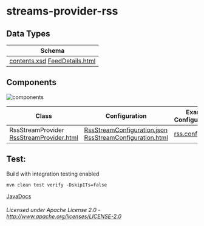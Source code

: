 streams-provider-rss
====================

## Data Types

| Schema |
|--------|
| [contents.xsd](http://www.dlese.org/Metadata/opml/2.0/contents.xsd "contents.xsd") [FeedDetails.html](apidocs/org/apache/streams/rss/FeedDetails.html "javadoc") |

## Components

![components](components.dot.svg "Components")

| Class | Configuration | Example Configuration(s) |
|-------|---------------|--------------------------|
| RssStreamProvider [RssStreamProvider.html](apidocs/org/apache/streams/rss/provider/RssStreamProvider.html "javadoc") | [RssStreamConfiguration.json](RssStreamConfiguration.json "RssStreamConfiguration.json") [RssStreamConfiguration.html](apidocs/org/apache/streams/rss/RssStreamConfiguration.html "javadoc") | [rss.conf](rss.conf "rss.conf") |

Test:
-----

Build with integration testing enabled

    mvn clean test verify -DskipITs=false
    
[JavaDocs](apidocs/index.html "JavaDocs")

###### Licensed under Apache License 2.0 - http://www.apache.org/licenses/LICENSE-2.0
